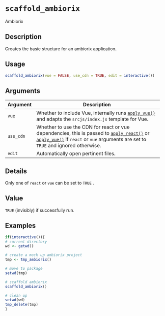# `scaffold_ambiorix`

Ambiorix


## Description

Creates the basic structure for an ambiorix application.


## Usage

```r
scaffold_ambiorix(vue = FALSE, use_cdn = TRUE, edit = interactive())
```


## Arguments

Argument      |Description
------------- |----------------
`vue`     |     Whether to include Vue, internally runs [`apply_vue()`](#applyvue()) and adapts the `srcjs/index.js` template for Vue.
`use_cdn`     |     Whether to use the CDN for react or vue dependencies, this is passed to [`apply_react()`](#applyreact()) or [`apply_vue()`](#applyvue()) if `react` or `vue` arguments are set to `TRUE` and ignored otherwise.
`edit`     |     Automatically open pertinent files.


## Details

Only one of `react` or `vue` can be set to `TRUE` .


## Value

`TRUE` (invisibly) if successfully run.


## Examples

```r
if(interactive()){
# current directory
wd <- getwd()

# create a mock up ambiorix project
tmp <- tmp_ambiorix()

# move to package
setwd(tmp)

# scaffold ambiorix
scaffold_ambiorix()

# clean up
setwd(wd)
tmp_delete(tmp)
}
```


